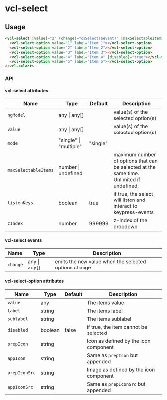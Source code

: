 # vcl-select

## Usage

```html
<vcl-select [value]="2" (change)="onSelect($event)" [maxSelectableItems]="1" >
  <vcl-select-option value="1" label="Item 1"></vcl-select-option>
  <vcl-select-option value="2" label="Item 2"></vcl-select-option>
  <vcl-select-option value="3" label="Item 3"></vcl-select-option>
  <vcl-select-option value="4" label="Item 4" [disabled]="true"></vcl-select-option>
  <vcl-select-option value="5" label="Item 5"></vcl-select-option>
</vcl-select>
```


### API

#### vcl-select attributes

Name                  | Type                        | Default  | Description
--------------------- | ---------------             | -------  | --------------------------------------------------------------------------------
`ngModel`             | any &#124; any[]            |          | value(s) of the selected option(s)
`value`               | any &#124; any[]            |          | value(s) of the selected option(s)
`mode`                | "single" &#124; "multiple"  | "single" | 
`maxSelectableItems`  | number &#124; undefined     |          | maximum number of options that can be selected at the same time. Unlimited if undefined.
`listenKeys`          | boolean                     | true     | if true, the select will listen and interact to keypress-events 
`zIndex`              | number                      | 999999   | z-index of the dropdown 

#### vcl-select events

Name                  | Type             | Description
--------------------- | ---------------  | -
`change`              | any &#124; any[] | emits the new value when the selected options change

#### vcl-select-option attributes

Name         | Type    | Default | Description
------------ | ------- | ------- | --------------------------------------
`value`      | any     |         | The items value
`label`      | string  |         | The items label
`sublabel`   | string  |         | The items sublabel
`disabled`   | boolean | false   | if true, the item cannot be selected
`prepIcon`   | string  |         | Icon as defined by the icon component
`appIcon`    | string  |         | Same as `prepIcon` but appended
`prepIconSrc`| string  |         | Image as defined by the icon component
`appIconSrc` | string  |         | Same as `prepIconSrc` but appended
